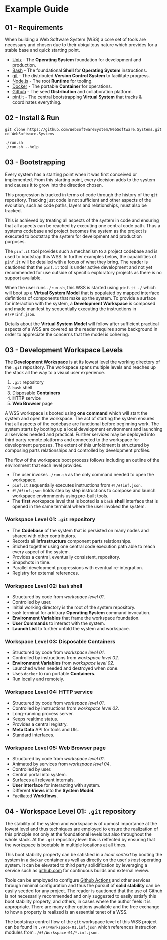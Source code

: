 Example Guide
=============

01 - Requirements
-----------------

When building a Web Software System (WSS) a core set of tools are necessary and chosen due to their ubiquitous nature which provides for a stable base and quick starting point.

  * [Unix](https://www.opengroup.org/membership/forums/platform/unix) - The **Operating System** foundation for development and production.
  * [Bash](https://www.gnu.org/software/bash/) - The foundational **Shell** for **Operating System** instructions.
  * [git](https://git-scm.com/) - The distributed **Version Control System** to facilitate progress.
  * [Node.js](https://nodejs.org/) - The root **Runtime** for tooling.
  * [Docker](https://www.docker.com/resources/what-container) - The portable **Container** for operations.
  * [Github](https://github.com/) - The seed **Distribution** and collaboration platform.
  * [pinf.it](https://github.com/pinf-it/core) - The central bootstrapping **Virtual System** that tracks & coordinates everything.

02 - Install & Run
------------------

    git clone https://github.com/WebSoftwareSystem/WebSoftware.Systems.git
    cd WebSoftware.Systems

    ./run.sh
    ./run.sh --help

03 - Bootstrapping
------------------

Every system has a starting point when it was first conceived or implemented. From this starting point, every decision adds to the system and causes it to grow into the direction chosen.

This progression is tracked in terms of code through the history of the `git` repository. Tracking just code is not sufficient and other aspects of the evolution, such as code paths, layers and relationships, must also be tracked.

This is achieved by treating all aspects of the system in code and ensuring that all aspects can be reached by executing one central code path. Thus a systems codebase and project becomes the system as the project is executed to bootstrap the system for development and production purposes.

The `pinf.it` tool provides such a mechanism to a project codebase and is used to bootstrap this WSS. In further examples below, the capabilities of `pinf.it` will be detailed with a focus of what they bring. The reader is cautioned that the `pinf.it` tool is under active development and not yet recommended for use outside of specific exploratory projects as there is no support available.

When the user runs `./run.sh`, this WSS is started using `pinf.it ./` which will boot up a **Virtual System Model** that is populated by mapped interface definitions of components that make up the system. To provide a surface for interaction with the system, a **Development Workspace** is composed and made manifest by sequentially executing the instructions in `#!/#!inf.json`.

Details about the **Virtual System Model** will follow after sufficient practical aspects of a WSS are covered as the reader requires some background in order to appreciate the concerns that the model is cohering.

03 - Development Workspace Levels
---------------------------------

The **Development Workspace** is at its lowest level the working directory of the `.git` repository. The workspace spans multiple levels and reaches up the stack all the way to a visual user experience.

  1. `.git` repository
  2. `bash` shell
  3. Disposable **Containers**
  4. **HTTP** service
  5. **Web Browser** page

A WSS workspace is booted using **one command** which will start the system and open the workspace. The act of starting the system ensures that all aspects of the codebase are functional before beginning work. The system starts by booting up a local development environment and launching all services needed and practical. Further services may be deployed into third party remote platforms and connected to the workspace for development purposes. The extent of this unfoldment is structured by composing parts relationships and controlled by development profiles.

The flow of the workspace boot process follows including an outline of the environment that each level provides.

  * The user invokes `./run.sh` as the only command needed to open the workspace.
  * `pinf.it` sequentially executes instructions from `#!/#!inf.json`.
  * `#!/#!inf.json` holds step by step instructions to compose and launch workspace environments using pre-built tools.
  * The **first** workspace level that is booted is a `bash` **shell** interface that is opened in the same terminal where the user invoked the system.

### Workspace Level 01: `.git` repository

  * The **Codebase** of the system that is persisted on many nodes and shared with other contributors.
  * Records all **Infrastructure** component parts relationships.
  * Stiched together using one central code execution path able to reach every aspect of the system.
  * Provides a central, eventually consistent, repository.
  * Snapshots in time.
  * Parallel development progressions with eventual re-integration.
  * Registry for external references.

### Workspace Level 02: `bash` shell

  * Structured by code from *workspace level 01*.
  * Controlled by user.
  * Initial working directory is the root of the system repository.
  * `bash` terminal for arbitrary **Operating System** command invocation.
  * **Environment Variables** that frame the workspace foundation.
  * **User Commands** to interact with the system.
  * **Launch List** to further unfold the system and workspace.

### Workspace Level 03: Disposable **Containers**

  * Structured by code from *workspace level 01*.
  * Controlled by instructions from *workspace level 02*.
  * **Environment Variables** from *workspace level 02*.
  * Launched when needed and destroyed when done.
  * Uses `docker` to run portable **Containers**.
  * Run locally and remotely.

### Workspace Level 04: **HTTP** service

  * Structured by code from *workspace level 01*.
  * Controlled by instructions from *workspace level 02*.
  * Long-running process server.
  * Keeps realtime status.
  * Provides a central registry.
  * **Meta Data** API for tools and UIs.
  * Standard interfaces.

### Workspace Level 05: **Web Browser** page

  * Structured by code from *workspace level 01*.
  * Animated by services from *workspace level 04*.
  * Controlled by user.
  * Central portal into system.
  * Surfaces all relevant internals.
  * **User Interface** for interacting with system.
  * Different **Views** into the **System Model**.
  * Faciliated **Workflows**.

04 - Workspace Level 01: `.git` repository
------------------------------------------

The stability of the system and workspace is of upmost importance at the lowest level and thus techniques are employed to ensure the realization of this principle not only at the foundational levels but also throughout the whole stack. At the `.git` repository level this is relfected by ensuring that the workspace is bootable in multiple locations at all times.

This boot stability property can be satisfied in a *local context* by booting the system in a `docker` container as well as directly on the user's *host* operating system. It can be elevated to third party solidification by leveraging a service such as [github.com](https://github.com/) for continuous builds and external review.

Tools can be employed to configure [Github Actions](https://github.com/features/actions) and other services through minimal configuration and thus the pursuit of **solid stability** can be easily seeded for any project. The reader is cautioned that the use of Github is not necessarily recommended and only suggested to easily satisfy this boot stability property, and others, in cases where the author feels it is appropriate. There are many other options available and the free exchange to how a property is realized is an essential tenet of a WSS.

The bootstrap control flow of the `git` workspace level of this WSS project can be found in `./#!/Workspace-01.inf.json` which references instruction modules from `./#!/Workspace-01/*.inf.json`.
